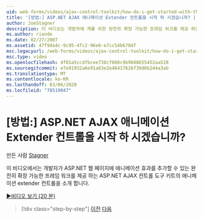 ```yaml
---
uid: web-forms/videos/ajax-control-toolkit/how-do-i-get-started-with-the-aspnet-ajax-animation-extender-control
title: '[방법:] ASP.NET AJAX 애니메이션 Extender 컨트롤을 시작 하 시겠습니까? | Microsoft Docs'
author: JoeStagner
description: 이 비디오는 개발자에 게를 위한 완전히 확장 가능한 프레임 워크를 제공 하는 ASP.NET AJAX 컨트롤 도구 키트의 애니메이션 extender 컨트롤을 소개 합니다.
ms.author: riande
ms.date: 02/27/2007
ms.assetid: 47f94a4c-9c95-4fc2-96e6-e7cc54b6784f
msc.legacyurl: /web-forms/videos/ajax-control-toolkit/how-do-i-get-started-with-the-aspnet-ajax-animation-extender-control
msc.type: video
ms.openlocfilehash: 4f01a5ccdfbcee738cf608c9b9608655452aa528
ms.sourcegitcommit: e7e91932a6e91a63e2e46417626f39d6b244a3ab
ms.translationtype: MT
ms.contentlocale: ko-KR
ms.lasthandoff: 03/06/2020
ms.locfileid: "78519047"
---
```

# <a name="how-do-i-get-started-with-the-aspnet-ajax-animation-extender-control"></a>[방법:] ASP.NET AJAX 애니메이션 Extender 컨트롤을 시작 하 시겠습니까?

만든 사람 [Stagner](https://github.com/JoeStagner)

이 비디오에서는 개발자가 ASP.NET 웹 페이지에 애니메이션 효과를 추가할 수 있는 완전히 확장 가능한 프레임 워크를 제공 하는 ASP.NET AJAX 컨트롤 도구 키트의 애니메이션 extender 컨트롤을 소개 합니다.

[&#9654;비디오 보기 (20 분)](https://channel9.msdn.com/Blogs/ASP-NET-Site-Videos/how-do-i-get-started-with-the-aspnet-ajax-animation-extender-control)

> [!div class="step-by-step"]
> [이전](how-do-i-use-the-aspnet-ajax-passwordstrength-extender.md)
> [다음](how-do-i-use-the-aspnet-ajax-confirmbutton-extender.md)
